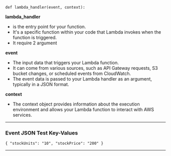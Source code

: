 `def lambda_handler(event, context):`

**lambda_handler** 

- is the entry point for your function. 
- It's a specific function within your code that Lambda invokes when the function is triggered. 
- It require 2 argument

**event**  

- The input data that triggers your Lambda function. 
- It can come from various sources, such as API Gateway requests, S3 bucket changes, or scheduled events from CloudWatch. 
- The event data is passed to your Lambda handler as an argument, typically in a JSON format.

**context** 

- The context object provides information about the execution environment and allows your Lambda function to interact with AWS services. 

--------------------------------------------------------------------------------------------------------------------------------------------------


### Event JSON Test Key-Values

`{
  "stockUnits": "10",
  "stockPrice": "200"
}`

--------------------------------------------------------------------------------------------------------------------------------------------------

